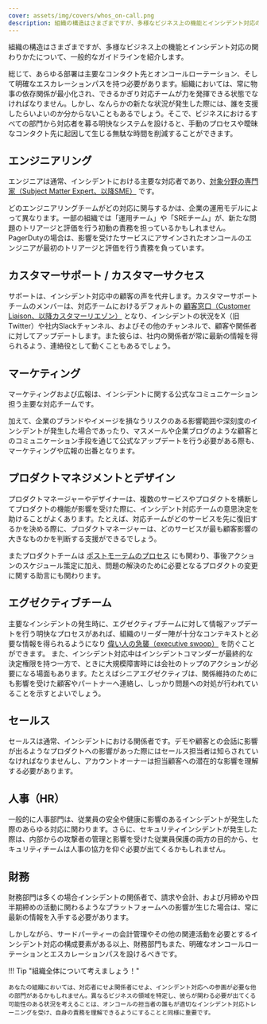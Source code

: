 ```yaml
---
cover: assets/img/covers/whos_on-call.png
description: 組織の構造はさまざまですが、多様なビジネス上の機能とインシデント対応の関わりかたについて、一般的なガイドラインを紹介します。
---
```

組織の構造はさまざまですが、多様なビジネス上の機能とインシデント対応の関わりかたについて、一般的なガイドラインを紹介します。

総じて、あらゆる部署は主要なコンタクト先とオンコールローテーション、そして明確なエスカレーションパスを持つ必要があります。組織においては、常に物事の依存関係が最小化され、できるかぎり対応チームが力を発揮できる状態でなければなりません。しかし、なんらかの新たな状況が発生した際には、誰を支援したらいよいのか分からないこともあるでしょう。そこで、ビジネスにおけるすべての部門から対応者を募る明快なシステムを設けると、手動のプロセスや曖昧なコンタクト先に起因して生じる無駄な時間を削減することができます。

## エンジニアリング

エンジニアは通常、インシデントにおける主要な対応者であり、[対象分野の専門家（Subject Matter Expert、以降SME）](../before/different_roles.md) です。

どのエンジニアリングチームがどの対応に関与するかは、企業の運用モデルによって異なります。一部の組織では「運用チーム」や「SREチーム」が、新たな問題のトリアージと評価を行う初動の責務を担っているかもしれません。PagerDutyの場合は、影響を受けたサービスにアサインされたオンコールのエンジニアが最初のトリアージと評価を行う責務を負っています。

## カスタマーサポート / カスタマーサクセス

サポートは、インシデント対応中の顧客の声を代弁します。カスタマーサポートチームのメンバーは、対応チームにおけるデフォルトの [顧客窓口（Customer Liaison、以降カスタマーリエゾン）](../training/customer_liaison.md) となり、インシデントの状況をX（旧Twitter）や社内Slackチャンネル、およびその他のチャンネルで、顧客や関係者に対してアップデートします。また彼らは、社内の関係者が常に最新の情報を得られるよう、連絡役として動くこともあるでしょう。

## マーケティング

マーケティングおよび広報は、インシデントに関する公式なコミュニケーション担う主要な対応チームです。

加えて、企業のブランドやイメージを損なうリスクのある影響範囲や深刻度のインシデントが発生した場合であったり、マスメールや企業ブログのような顧客とのコミュニケーション手段を通じて公式なアップデートを行う必要がある際も、マーケティングや広報の出番となります。

## プロダクトマネジメントとデザイン

プロダクトマネージャーやデザイナーは、複数のサービスやプロダクトを横断してプロダクトの機能が影響を受けた際に、インシデント対応チームの意思決定を助けることがよくあります。たとえば、対応チームがどのサービスを先に復旧するかを決める際に、プロダクトマネージャーは、どのサービスが最も顧客影響の大きなものかを判断する支援ができるでしょう。

またプロダクトチームは [ポストモーテムのプロセス](../after/post_mortem_process.md) にも関わり、事後アクションのスケジュール策定に加え、問題の解決のために必要となるプロダクトの変更に関する助言にも関わります。

## エグゼクティブチーム

主要なインシデントの発生時に、エグゼクティブチームに対して情報アップデートを行う明快なプロセスがあれば、組織のリーダー陣が十分なコンテキストと必要な情報を得られるようになり [偉い人の急襲（executive swoop）](../training/glossary.md#executive-swoop) を防ぐことができます。
また、インシデント対応中はインシデントコマンダーが最終的な決定権限を持つ一方で、ときに大規模障害時には会社のトップのアクションが必要になる場面もあります。たとえばシニアエグゼクティブは、関係維持のためにも影響を受けた顧客やパートナーへ連絡し、しっかり問題への対処が行われていることを示すとよいでしょう。

## セールス

セールスは通常、インシデントにおける関係者です。デモや顧客との会話に影響が出るようなプロダクトへの影響があった際にはセールス担当者は知らされていなければなりませんし、アカウントオーナーは担当顧客への潜在的な影響を理解する必要があります。

## 人事（HR）

一般的に人事部門は、従業員の安全や健康に影響のあるインシデントが発生した際のあらゆる対応に関わります。さらに、セキュリティインシデントが発生した際は、内部からの攻撃者の管理と影響を受けた従業員保護の両方の目的から、セキュリティチームは人事の協力を仰ぐ必要が出てくるかもしれません。

## 財務

財務部門は多くの場合インシデントの関係者で、請求や会計、および月締めや四半期締めの活動に関わるようなプラットフォームへの影響が生じた場合は、常に最新の情報を入手する必要があります。

しかしながら、サードパーティーの会計管理やその他の関連活動を必要とするインシデント対応の構成要素がある以上、財務部門もまた、明確なオンコールローテーションとエスカレーションパスを設けるべきです。

!!! Tip "組織全体について考えましょう！"

    あなたの組織においては、対応者にせよ関係者にせよ、インシデント対応への参画が必要な他の部門があるかもしれません。異なるビジネスの領域を特定し、彼らが関わる必要が出てくる可能性のある状況を考えることは、オンコールの担当者の誰もが適切なインシデント対応トレーニングを受け、自身の責務を理解できるようにすることと同様に重要です。
